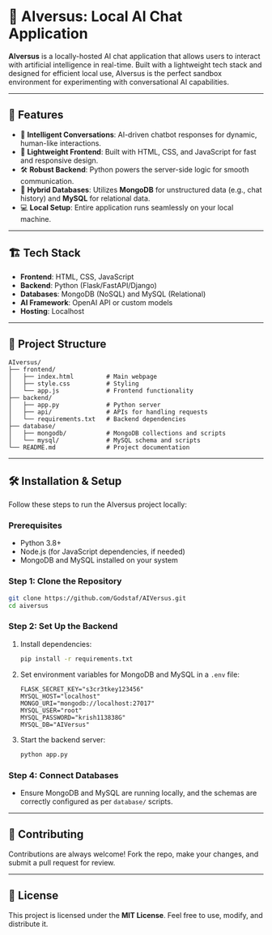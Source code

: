 # 🤖 AIversus: Local AI Chat Application

**AIversus** is a locally-hosted AI chat application that allows users to interact with artificial intelligence in real-time. Built with a lightweight tech stack and designed for efficient local use, AIversus is the perfect sandbox environment for experimenting with conversational AI capabilities.

---

## 🚀 Features

- 💬 **Intelligent Conversations**: AI-driven chatbot responses for dynamic, human-like interactions.
- 🎨 **Lightweight Frontend**: Built with HTML, CSS, and JavaScript for fast and responsive design.
- 🛠️ **Robust Backend**: Python powers the server-side logic for smooth communication.
- 📂 **Hybrid Databases**: Utilizes **MongoDB** for unstructured data (e.g., chat history) and **MySQL** for relational data.
- 💻 **Local Setup**: Entire application runs seamlessly on your local machine.

---

## 🏗️ Tech Stack

- **Frontend**: HTML, CSS, JavaScript
- **Backend**: Python (Flask/FastAPI/Django)
- **Databases**: MongoDB (NoSQL) and MySQL (Relational)
- **AI Framework**: OpenAI API or custom models
- **Hosting**: Localhost

---

## 📂 Project Structure

```
AIversus/
├── frontend/
│   ├── index.html         # Main webpage
│   ├── style.css          # Styling
│   └── app.js             # Frontend functionality
├── backend/
│   ├── app.py             # Python server
│   ├── api/               # APIs for handling requests
│   └── requirements.txt   # Backend dependencies
├── database/
│   ├── mongodb/           # MongoDB collections and scripts
│   └── mysql/             # MySQL schema and scripts
└── README.md              # Project documentation
```

---

## 🛠️ Installation & Setup

Follow these steps to run the AIversus project locally:

### Prerequisites
- Python 3.8+
- Node.js (for JavaScript dependencies, if needed)
- MongoDB and MySQL installed on your system

### Step 1: Clone the Repository
```bash
git clone https://github.com/Godstaf/AIVersus.git
cd aiversus
```
### Step 2: Set Up the Backend

1. Install dependencies:
   ```bash
   pip install -r requirements.txt
   ```
2. Set environment variables for MongoDB and MySQL in a `.env` file:
   ```env
   FLASK_SECRET_KEY="s3cr3tkey123456"
   MYSQL_HOST="localhost"
   MONGO_URI="mongodb://localhost:27017"
   MYSQL_USER="root"
   MYSQL_PASSWORD="krish113838G"
   MYSQL_DB="AIVersus"
   ```
3. Start the backend server:
   ```bash
   python app.py
   ```

### Step 4: Connect Databases
- Ensure MongoDB and MySQL are running locally, and the schemas are correctly configured as per `database/` scripts.

---

## 🤝 Contributing

Contributions are always welcome! Fork the repo, make your changes, and submit a pull request for review.

---

## 📝 License

This project is licensed under the **MIT License**. Feel free to use, modify, and distribute it.


